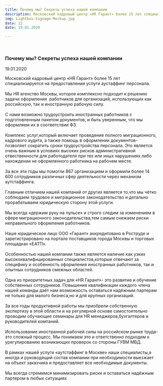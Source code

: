 ```yaml
---
title: Почему мы? Секреты успеха нашей компании
description: Московский кадровый центр «HR Гарант» более 15 лет специализируется на предоставлении услуги аустаффинг персонала.
img: Lightbox-Signage-Mockup.jpg
data: 12
date: 19.01.2020

---
```

<div class="row newsdetail">
<div class="md-2">&nbsp;</div>
<div class="md-8 news-detail">
			<article-image
			class="detail_picture"
			border="0"
			src="Lightbox-Signage-Mockup.jpg"
			width="1280"
			height="931"
			title="Почему мы? Секреты успеха нашей компании"
			/></article-image>
				<h3>Почему мы? Секреты успеха нашей компании</h3>
					<p class="date-news">19.01.2020</p>
	<p>
				Московский кадровый центр «HR Гарант» более 15 лет специализируется на предоставлении услуги <nuxt-link to="/autstaffing">аустаффинг персонала</nuxt-link>.<br>
 <br>
 Мы <nuxt-link to="/">HR агенство Москвы</nuxt-link>, которое комплексно подходит к решению задачи оформления&nbsp;&nbsp;работников для организаций, использующих как российскую, так и иностранную рабочую силу.<br>
 <br>
 С нами возможно трудоустроить иностранных работников с подготовленным пакетом документов, и быть уверенным, что мы оформляем их в соответствии ФЗ.<br>
 <br>
 Комплекс услуг,который включает проведение полного миграционного, кадрового аудита, а также помощь в оформлении документов- позволяет сократить сроки трудоустройства персонала. Это является очень важным в условиях высоких рисков административной отвественности для работодателя при тех или иных нарушениях либо нахождении не оформленного работника на рабочем месте.<br>
 <br>
 За все эти годы мы помогли 867 организациям и оформили более 14 600 сотрудников различных сфер деятельности через механизм аутстаффинга.<br>
 <br>
 Главным отличием нашей компаний от других является то,что мы чётко соблюдаем трудовое и миграционное законодательство и детально прорабатываем юридическую сторону этой услуги.<br>
 <br>
 Мы всегда «держим руку на пульсе» и строго следим за изменением в сфере миграционного законодательства,тем самым снижаем риски неправильного оформления работников.<br>
 <br>
 Наше юридическое лицо ООО «Гарант» аккредитовано в Роструде и зарегистрировано на портале поставщиков города Москвы и торговых площадках «ЕАТП».<br>
 <br>
 Особенностью нашей компании также является наличие как узких высококвалифицированных специалистов,которые отвечают за специфику и особенность оформления иностранных работников, так и опытных сотрудников смежных областей.<br>
 <br>
 Одна из приоритетных задач для «HR Гарант»- это развитие и обучение собственных сотрудников. Повышение квалификации каждого члена нашей команды даёт нам возможность оставаться надёжным партерам не только для малого бизнеса,но и для крупных организаций.<br>
 <br>
 За все годы продуктивной работы мы приобрели собственную экспертизу в этой области и на регулярной основе самостоятельно проводим обучающие семинары для HR менеджеров,бухгалтеров и руководителей компаний.<br>
 <br>
 Использование иностранной рабочей силы на российском рынке труда-это сложный процесс. Мы понимаем это и ответственно подходим к урегулированию возникающих проверок со стороны ГУВМ МВД.<br>
 <br>
 В рамках нашей услуги «аутстаффинг в Москве» наши специалисты,а иногда и руководящий состав компании при необходимости выезжает на объект заказчика и предоставляет все необходимые документы.<br>
 <br>
Мы всегда стремимся минимизировать риски и оставаться надёжным партером в любых ситуациях	</p></div>